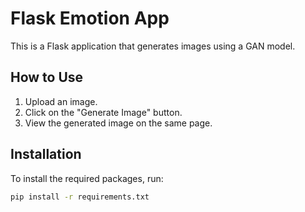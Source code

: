 # Flask Emotion App

This is a Flask application that generates images using a GAN model.

## How to Use

1. Upload an image.
2. Click on the "Generate Image" button.
3. View the generated image on the same page.

## Installation

To install the required packages, run:

```sh
pip install -r requirements.txt
